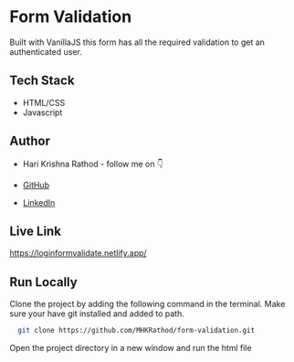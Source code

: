 
# Form Validation

Built with VanillaJS this form has all the required validation to get an authenticated user.


## Tech Stack

- HTML/CSS
- Javascript


## Author

-   Hari Krishna Rathod - follow me on 👇

-   [GitHub](https://www.github.com/MHKRathod)
-   [LinkedIn](https://www.linkedin.com/in/hari-krishna-rathod-8414b6204/)


## Live Link

https://loginformvalidate.netlify.app/


## Run Locally

Clone the project by adding the following command in the terminal.
Make sure your have git installed and added to path.

```bash
  git clone https://github.com/MHKRathod/form-validation.git
```

Open the project directory in a new window and run the html file

